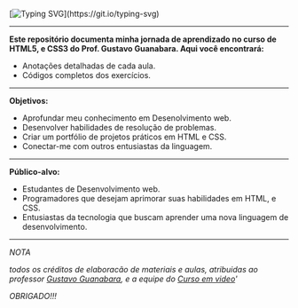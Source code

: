 [![Typing SVG](https://readme-typing-svg.demolab.com?font=Jersey+15&size=40&pause=1000&color=2CC200&random=false&width=435&lines=%3E%3E%3E+HTML5/CSS3_)](https://git.io/typing-svg)

---

 **Este repositório documenta minha jornada de aprendizado no curso de HTML5, e CSS3 do Prof. Gustavo Guanabara. Aqui você encontrará:**
 
 - Anotações detalhadas de cada aula.
 - Códigos completos dos exercícios.

---
 **Objetivos:**

 - Aprofundar meu conhecimento em Desenolvimento web.
 - Desenvolver habilidades de resolução de problemas.
 - Criar um portfólio de projetos práticos em HTML e CSS.
 - Conectar-me com outros entusiastas da linguagem.
---
 **Público-alvo:**

 - Estudantes de Desenvolvimento web.
 - Programadores que desejam aprimorar suas habilidades em HTML, e CSS.
 - Entusiastas da tecnologia que buscam aprender uma nova linguagem de desenvolvimento.

---
*NOTA*

*todos os créditos de elaboracão de materiais e aulas, atribuidas ao professor [Gustavo Guanabara](https://github.com/gustavoguanabara), e a equipe do [Curso em video](https://www.cursoemvideo.com)'*

*OBRIGADO!!!*
